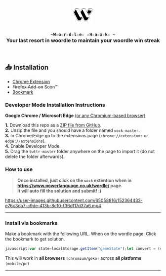 <p align="center">
  <img alt="Wack Icon" src="./icon.png">
</p>

<h3 align="center" width=100px>
  
  ` ~W̵o̵r̵d̵l̵e̵ ̵H̵a̵x̵k̵ ~ `
  <br>
  Your last resort in woordle to maintain your woordle win streak
</h3>

<br>

## 📥 Installation 
  
- [Chrome Extension](#developer-mode-installation-instructions)
- ~~Firefox Add-on~~  Soon:tm:
- [Bookmark](#install-via-bookmarks)


### Developer Mode Installation Instructions

**Google Chrome / Microsoft Edge** [(or any Chromium-based browser)](https://www.zdnet.com/pictures/all-the-chromium-based-browsers/)  

**1.** Download this repo as a [ZIP file from GitHub](https://github.com/sreechar/wack/archive/refs/heads/main.zip). <br>
**2.** Unzip the file and you should have a folder named `wack-master`. <br>
**3.** In Chrome/Edge go to the extensions page (`chrome://extensions` or `edge://extensions`).<br>
**4.** Enable Developer Mode. <br>
**5.** Drag the `twttr-master` folder anywhere on the page to import it (do not delete the folder afterwards).

### How to use
> **Once installed, just click on the `wack` extention when in https://www.powerlanguage.co.uk/wordle/ page.** <br>
> **It will auto fill the solution and submit! :)**

https://user-images.githubusercontent.com/65058816/152364433-e76c3da7-c9de-413b-8c10-f36df17d37a6.mp4

---

### Install via bookmarks
Make a bookmark with the following URL. When on the wordle page. Click the bookmark to get solution.
```js
javascript:var state=localStorage.getItem("gameState");let convert = (state) => ((new Function( "return " + state) )());answer=convert(state).solution;function typeAnswer(x){window.dispatchEvent(new KeyboardEvent("keydown",x));};Array.from(answer).forEach(alphabet=>typeAnswer({key:alphabet}));typeAnswer({key:"Enter"});
```
This will work in **all browsers** `(chromium/geko)` across **all platforms** `(mobile/pc)`

---




